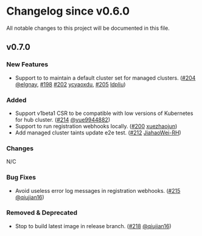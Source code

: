# Changelog since v0.6.0
All notable changes to this project will be documented in this file.

## v0.7.0

### New Features 
* Support to to maintain a default cluster set for managed clusters. ([#204](https://github.com/open-cluster-management-io/registration/pull/204) [@elgnay](https://github.com/elgnay), [#198](https://github.com/open-cluster-management-io/registration/pull/198) [#202](https://github.com/open-cluster-management-io/registration/pull/202) [ycyaoxdu](https://github.com/ycyaoxdu), [#205](https://github.com/open-cluster-management-io/registration/pull/205) [ldpliu](https://github.com/ldpliu))

### Added
* Support v1beta1 CSR to be compatible with low versions of Kubernetes for hub cluster. ([#214](https://github.com/open-cluster-management-io/registration/pull/214) [@yue9944882](https://github.com/yue9944882))
* Support to run registration webhooks locally. ([#200](https://github.com/open-cluster-management-io/registration/pull/200) [xuezhaojun](https://github.com/xuezhaojun))
* Add managed cluster taints update e2e test. ([#212](https://github.com/open-cluster-management-io/registration/pull/212) [JiahaoWei-RH](https://github.com/JiahaoWei-RH))

### Changes
N/C

### Bug Fixes
* Avoid useless error log messages in registration webhooks. ([#215](https://github.com/open-cluster-management-io/registration/pull/215) [@qiujian16](https://github.com/qiujian16))

### Removed & Deprecated
* Stop to build latest image in release branch. ([#218](https://github.com/open-cluster-management-io/registration/pull/218) [@qiujian16](https://github.com/qiujian16))
